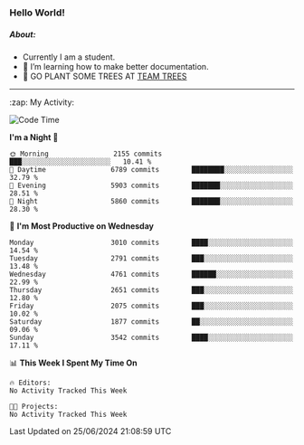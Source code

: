 ### Hello World!

##### About:
- Currently I am a student.
- 🌱 I’m learning how to make better documentation.
- 🌱 GO PLANT SOME TREES AT [TEAM TREES](https://teamtrees.org/)

---
  <summary>:zap: My Activity:</summary>
  
<!--START_SECTION:waka-->
![Code Time](http://img.shields.io/badge/Code%20Time-1%2C377%20hrs%2025%20mins-blue)

**I'm a Night 🦉** 

```text
🌞 Morning                2155 commits        ███░░░░░░░░░░░░░░░░░░░░░░   10.41 % 
🌆 Daytime                6789 commits        ████████░░░░░░░░░░░░░░░░░   32.79 % 
🌃 Evening                5903 commits        ███████░░░░░░░░░░░░░░░░░░   28.51 % 
🌙 Night                  5860 commits        ███████░░░░░░░░░░░░░░░░░░   28.30 % 
```
📅 **I'm Most Productive on Wednesday** 

```text
Monday                   3010 commits        ████░░░░░░░░░░░░░░░░░░░░░   14.54 % 
Tuesday                  2791 commits        ███░░░░░░░░░░░░░░░░░░░░░░   13.48 % 
Wednesday                4761 commits        ██████░░░░░░░░░░░░░░░░░░░   22.99 % 
Thursday                 2651 commits        ███░░░░░░░░░░░░░░░░░░░░░░   12.80 % 
Friday                   2075 commits        ███░░░░░░░░░░░░░░░░░░░░░░   10.02 % 
Saturday                 1877 commits        ██░░░░░░░░░░░░░░░░░░░░░░░   09.06 % 
Sunday                   3542 commits        ████░░░░░░░░░░░░░░░░░░░░░   17.11 % 
```


📊 **This Week I Spent My Time On** 

```text
🔥 Editors: 
No Activity Tracked This Week

🐱‍💻 Projects: 
No Activity Tracked This Week
```


 Last Updated on 25/06/2024 21:08:59 UTC
<!--END_SECTION:waka-->
